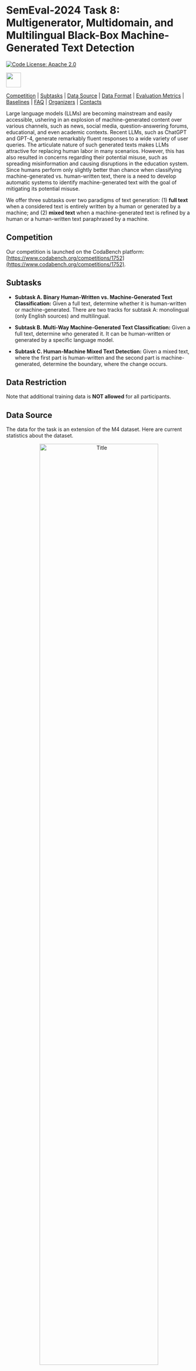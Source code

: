 # SemEval-2024 Task 8: Multigenerator, Multidomain, and Multilingual Black-Box Machine-Generated Text Detection

[![Code License: Apache 2.0](https://img.shields.io/badge/License-Apache_2.0-green.svg)](https://raw.githubusercontent.com/mbzuai-nlp/SemEval2024-task8/subtask_A_and_B/LICENSE)

<p align="left" float="left">
  <img src="images/MBZUAI-logo.png" height="40" />
</p>


[Competition](#competition) | [Subtasks](#subtasks) | [Data Source](#data_source) | [Data Format](#data_format) | [Evaluation Metrics](#scorer_and_official_evaluation_metrics) | [Baselines](#baselines) | [FAQ](#faq) | [Organizers](#organizers) | [Contacts](#contacts)

Large language models (LLMs) are becoming mainstream and easily accessible, ushering in an explosion of machine-generated content over various channels, such as news, social media, question-answering forums, educational, and even academic contexts. Recent LLMs, such as ChatGPT and GPT-4, generate remarkably fluent responses to a wide variety of user queries. The articulate nature of such generated texts makes LLMs attractive for replacing human labor in many scenarios. However, this has also resulted in concerns regarding their potential misuse, such as spreading misinformation and causing disruptions in the education system. Since humans perform only slightly better than chance when classifying machine-generated vs. human-written text, there is a need to develop automatic systems to identify machine-generated text with the goal of mitigating its potential misuse. 

We offer three subtasks over two paradigms of text generation: (1) **full text** when a considered text is entirely written by a human or generated by a machine; and (2) **mixed text** when a machine-generated text is refined by a human or a human-written text paraphrased by a machine.

## Competition

Our competition is launched on the CodaBench platform: [https://www.codabench.org/competitions/1752](https://www.codabench.org/competitions/1752).

## Subtasks

- **Subtask A. Binary Human-Written vs. Machine-Generated Text Classification:** Given a full text, determine whether it is human-written or machine-generated. There are two tracks for subtask A: monolingual (only English sources) and multilingual.

- **Subtask B. Multi-Way Machine-Generated Text Classification:** Given a full text, determine who generated it. It can be human-written or generated by a specific language model.

- **Subtask C. Human-Machine Mixed Text Detection:** Given a mixed text, where the first part is human-written and the second part is machine-generated, determine the boundary, where the change occurs.

## Data Restriction
Note that additional training data is **NOT allowed** for all participants.

## <a name="data_source"></a>Data Source
The data for the task is an extension of the M4 dataset. Here are current statistics about the dataset.

<p align="center" width="80%">
    <a><img src="images/data_statistics.png" alt="Title" style="width: 80%; min-width: 250px; display: block; margin: auto;"></a>
</p>

The M4 dataset is described in the following [arXiv paper](https://arxiv.org/abs/2305.14902):

```bibtex
@article{wang2023m4,
      title={{M4}: Multi-generator, Multi-domain, and Multi-lingual
                   Black-Box Machine-Generated Text Detection}, 
      author={Yuxia Wang and
              Jonibek Mansurov and
              Petar Ivanov and
              Jinyan Su and
              Artem Shelmanov and
              Akim Tsvigun and
              Chenxi Whitehouse and
              Osama Mohammed Afzal and
              Tarek Mahmoud and
              Alham Fikri Aji and
              Preslav Nakov},
      year={2023},
      journal={arXiv:2305.14902},
      primaryClass={cs.CL}
}
```

## <a name="data_format"></a>Data Format
### Data Download Instructions

To download the dataset for this project, follow these steps:

1. Install the `gdown` package using pip:

```
pip install gdown
````

2. Use `gdown` to download the dataset folders by providing the respective file IDs for each subtask:

| Task          | Google Drive Folder Link                                                                                           | File ID                                        |
|---------------|--------------------------------------------------------------------------------------------------------------------|------------------------------------------------|
| Whole dataset | [Google Drive Folder](https://drive.google.com/drive/folders/14DulzxuH5TDhXtviRVXsH5e2JTY2POLi)            | 14DulzxuH5TDhXtviRVXsH5e2JTY2POLi            |
| Subtask A     | [Google Drive Folder](https://drive.google.com/drive/folders/1CAbb3DjrOPBNm0ozVBfhvrEh9P9rAppc)            | 1CAbb3DjrOPBNm0ozVBfhvrEh9P9rAppc            |
| Subtask B     | [Google Drive Folder](https://drive.google.com/drive/folders/11YeloR2eTXcTzdwI04Z-M2QVvIeQAU6-)            | 11YeloR2eTXcTzdwI04Z-M2QVvIeQAU6-            |
| Subtask C     | [Google Drive Folder](https://drive.google.com/drive/folders/16bRUuoeb_LxnCkcKM-ed6X6K5t_1C6mL)            | 16bRUuoeb_LxnCkcKM-ed6X6K5t_1C6mL            |

```
gdown --folder https://drive.google.com/drive/folders/<file_id>
```
Make sure to replace `<file_id>` with the respective file IDs provided above when running the `gdown` command for the desired dataset.

3. After downloading place the files in their respective subtask folder.


The datasets are JSONL files.
The data is located in the following folders:
* **Subtask A:**
  * Monolingual track:
    * subtaskA/data/subtaskA_train_monolingual.jsonl
    * subtaskA/data/subtaskA_dev_monolingual.jsonl
  * Multilingual track:
    * subtaskA/data/subtaskA_train_multilingual.jsonl
    * subtaskA/data/subtaskA_dev_multilingual.jsonl
* **Subtask B:**
  * subtaskB/data/subtaskB_train.jsonl
  * subtaskB/data/subtaskB_dev.jsonl
* **Subtask C:**
  * subtaskC/data/subtaskC_train.jsonl
  * subtaskC/data/subtaskC_dev.jsonl


### Statistics
| Subtask                     |  #Train |   #Dev  |
|:----------------------------|--------:|--------:|
| Subtask A (monolingual)     | 119,757 |   5,000 |
| Subtask A (multilingual)    | 172,417 |   4,000 |
| Subtask B                   |  71,027 |   3,000 |
| Subtask C                   |   3,649 |     505 | 


### Input Data Format

#### Subtask A:
An object in the JSON format:
```
{
  id -> identifier of the example,
  label -> label (human text: 0, machine text: 1,),
  text -> text generated by a machine or written by a human,
  model -> model that generated the data,
  source -> source (Wikipedia, Wikihow, Peerread, Reddit, Arxiv)  on English or language (Arabic, Russian, Chinese, Indonesian, Urdu, Bulgarian, German)
}
```

#### Subtask B:
An object of the JSON has the following format:
```
{
  id -> identifier of the example,
  label -> label (human: 0, chatGPT: 1, cohere: 2, davinci: 3, bloomz: 4, dolly: 5),
  text -> text generated by machine or written by human,
  model -> model name that generated data,
  source -> source (Wikipedia, Wikihow, Peerread, Reddit, Arxiv) on English
}
```


#### Subtask C:
An object of the JSON has the following format:
```
{
  id -> identifier of the example,
  label -> label (index of the word split by whitespace where change happens),
  text -> text generated by machine or written by human,
}
``` 

### Prediction File Format and Format Checkers

A prediction file must be one single JSONL file for all texts. The entry for each text must include the fields "id" and "label".  

The format checkers verify that your prediction file complies with the expected format. They are located in the ```format_checker``` module in each subtask directory.

#### Subtask A:
```python
python3 subtaskA/format_checker/format_checker.py --pred_files_path=<path_to_your_results_files> 
```

#### Subtask B:
```python
python3 subtaskB/format_checker/format_checker.py --pred_files_path=<path_to_your_results_files> 
```

### Subtask C:
To launch it, please run the following command:
```python
python3 subtaskC/format_checker/format_checker.py --pred_files_path=<path_to_your_results_files> 
```

Note that format checkers can not verify whether the prediction file you submit contains predictions for all test instances because it does not have an access to the test file.

## <a name="scorer_and_official_evaluation_metrics"></a>Scorer and Official Evaluation Metrics

The scorers for the subtasks are located in the ```scorer``` modules in each subtask directory.
The scorer will report the official evaluation metric and other metrics for a given prediction file.

### Subtask A:
The **official evaluation metric** for the Subtask A is **accuracy**. However, the scorer also reports macro-F1 and micro-F1. 

The scorer is run by the following command:
```python
python3 subtaskA/scorer/scorer.py --gold_file_path=<path_to_gold_labels> --pred_file_path=<path_to_your_results_file> 
```

### Subtask B:
The **official evaluation metric** for the Subtask B is **accuracy**. However, the scorer also reports macro-F1 and micro-F1. 

The scorer is run by the following command:
```python
python3 subtaskB/scorer/scorer.py --gold_file_path=<path_to_gold_labels> --pred_file_path=<path_to_your_results_file> 
```

### Subtask C:
The **official evaluation metric** for Subtask C is the **Mean Absolute Error (MAE)**. This metric measures the absolute distance between the predicted word and the actual word where the switch between human and machine occurs.
To launch it, please run the following command:
```python
python3 subtaskC/scorer/scorer.py --gold_file_path=<path_to_gold_labels> --pred_file_path=<path_to_your_results_file> 
```

## <a name="baselines"></a>Baselines

### Task A

Running the Transformer baseline:
 ```
python3 subtaskA/baseline/transformer_baseline.py --train_file_path <path_to_train_file> --test_file_path <path_to_test_file> --prediction_file_path <path_to_save_predictions> --subtask A --model <path_to_model>
 ```

The average results for the monolingual setup across three runs for RoBERTa is 0.74;

The average results for the multilingual setup across three runs for XLM-R is 0.72;

### Task B

Running the Transformer baseline:
 ```
python3 subtaskB/baseline/transformer_baseline.py --train_file_path <path_to_train_file> --test_file_path <path_to_test_file> --prediction_file_path <path_to_save_predictions> --subtask B --model <path_to_model>
 ```
The average results across three runs for RoBERTa is 0.75;

### Task C

Running the Transformer baseline
 ```
bash subtaskC/baseline/run.sh
 ```
The average MAE score across three runs for longformer is: 3.53 ± 0.212

To modify the hyperparameters, please edit the corresponding python command within the run.sh file.

## <a name="faq"></a> FAQ
#### Q: For subtask C, how did we define the gold boundary?
**A:** Simply speaking, given a text: human_text_segment + machine_generated_text, the boundary label = len(human_text_segment.split(" ")).
**Note that using split(" ") with whitespace as the argument, rather than split()**

#### Q: Where should we register for this shared task?
**A:** In our competition on CodaBench: [https://www.codabench.org/competitions/1752](https://www.codabench.org/competitions/1752).

#### Q: Should we do all subtasks or just one of them?
**A:** You can choose any tasks in which you are interested. Also, if you just want to do English track, it is also allowed, or if you just want to do multilingual track, it is welcomed.

#### Q: Are all of the deadlines alligned with the dates posted here? https://semeval.github.io/SemEval2024/
**A:** Yes, so far all deadlines are aligned with the https://semeval.github.io/SemEval2024/ , we will make announcement if there are any changes.


#### Q: Could you please tell me what the differences are between our task’s dataset and the M4 dataset? Are they absolutely the same?

**A:** There are mainly three major differences compared to the M4 dataset: 1) task formulation is different, 2) we upsampled human text for data balance; and 3) new and surprising domains, generators and languages will appear in test sets (real test set will not include information about generators, domains and languages).

#### Q: We noticed significant disproportionality between training and development sets. For example Subtask A related to machine-generated texts: the training set does not contain BLOOMz outputs, while the development set contains only them. Could you please clarify the reason for such an intriguing splitting?

**A:** We split in this way because it is more aligned with the real application scenarios where many domains and generators are unseen during training. Besides, such a development set also serves as a hint to participants that totally new domains, generators and languages will be included in the real test sets (real test set will not include information about generators, domains and languages).

#### Q: Whether it is allowed to use additional data?

**A:** It is not allowed to use extra data.

## Organizers

- Yuxia Wang, Mohamed bin Zayed University of Artificial Intelligence
- Alham Fikri Aji, Mohamed bin Zayed University of Artificial Intelligence
- Artem Shelmanov, Mohamed bin Zayed University of Artificial Intelligence
- Akim Tsvigun, Semrush
- Giovanni Puccetti, Institute of Information Science and Technology, A. Faedo (ISTI CNR)
- Chenxi Whitehouse, Mohamed bin Zayed University of Artificial Intelligence
- Petar Ivanov, Sofia University
- Jonibek Mansurov, Mohamed bin Zayed University of Artificial Intelligence
- Jinyan Su, Mohamed bin Zayed University of Artificial Intelligence
- Tarek Mahmoud, Mohamed bin Zayed University of Artificial Intelligence
- Osama Mohammed Afzal, Mohamed bin Zayed University of Artificial Intelligence
- Thomas Arnold, Technical University Darmstadt
- Iryna Gurevych, Mohamed bin Zayed University of Artificial Intelligence
- Nizar Habash, Mohamed bin Zayed University of Artificial Intelligence
- Preslav Nakov, Mohamed bin Zayed University of Artificial Intelligence

## Contacts

Google group: [https://groups.google.com/g/semeval2024-task8/](https://groups.google.com/g/semeval2024-task8/)  
Email: semeval2024-task8@googlegroups.com
